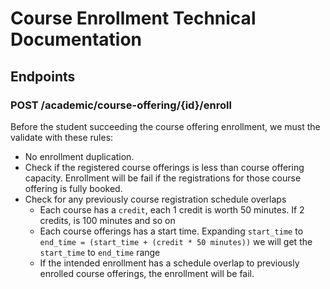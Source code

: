 # Course Enrollment Technical Documentation

## Endpoints

### POST /academic/course-offering/{id}/enroll

Before the student succeeding the course offering enrollment, we must the validate with these rules:

- No enrollment duplication.
- Check if the registered course offerings is less than course offering capacity. Enrollment will be fail if the registrations for those course offering is fully booked.
- Check for any previously course registration schedule overlaps
  - Each course has a `credit`, each 1 credit is worth 50 minutes. If 2 credits, is 100 minutes and so on
  - Each course offerings has a start time. Expanding `start_time` to `end_time = (start_time + (credit * 50 minutes))` we will get the `start_time` to `end_time` range
  - If the intended enrollment has a schedule overlap to previously enrolled course offerings, the enrollment will be fail.
